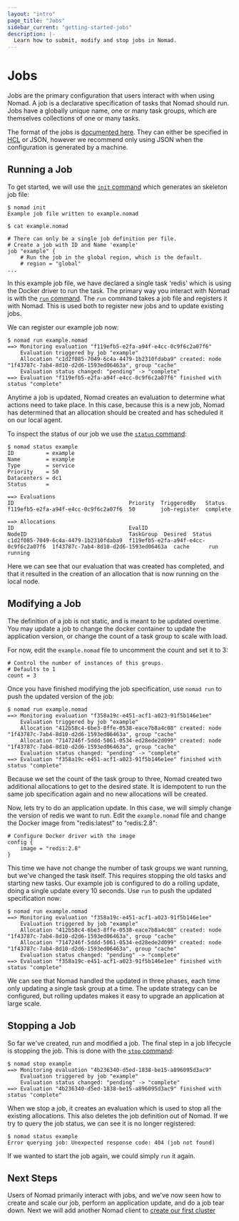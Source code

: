 ```yaml
---
layout: "intro"
page_title: "Jobs"
sidebar_current: "getting-started-jobs"
description: |-
  Learn how to submit, modify and stop jobs in Nomad.
---
```


# Jobs

Jobs are the primary configuration that users interact with when using
Nomad. A job is a declarative specification of tasks that Nomad should run.
Jobs have a globally unique name, one or many task groups, which are themselves
collections of one or many tasks.

The format of the jobs is [documented here](/docs/jobspec/index.html). They
can either be specified in [HCL](https://github.com/hashicorp/hcl) or JSON,
however we recommend only using JSON when the configuration is generated by a machine.

## Running a Job

To get started, we will use the [`init` command](/docs/commands/init.html) which
generates an skeleton job file:

```
$ nomad init
Example job file written to example.nomad

$ cat example.nomad

# There can only be a single job definition per file.
# Create a job with ID and Name 'example'
job "example" {
	# Run the job in the global region, which is the default.
	# region = "global"
...
```

In this example job file, we have declared a single task 'redis' which is using
the Docker driver to run the task. The primary way you interact with Nomad
is with the [`run` command](/docs/commands/run.html). The `run` command takes
a job file and registers it with Nomad. This is used both to register new
jobs and to update existing jobs.

We can register our example job now:

```
$ nomad run example.nomad
==> Monitoring evaluation "f119efb5-e2fa-a94f-e4cc-0c9f6c2a07f6"
    Evaluation triggered by job "example"
    Allocation "c1d2f085-7049-6c4a-4479-1b2310fdaba9" created: node "1f43787c-7ab4-8d10-d2d6-1593ed06463a", group "cache"
    Evaluation status changed: "pending" -> "complete"
==> Evaluation "f119efb5-e2fa-a94f-e4cc-0c9f6c2a07f6" finished with status "complete"
```

Anytime a job is updated, Nomad creates an evaluation to determine what
actions need to take place. In this case, because this is a new job, Nomad has
determined that an allocation should be created and has scheduled it on our
local agent.

To inspect the status of our job we use the [`status` command](/docs/commands/status.html):

```
$ nomad status example
ID          = example
Name        = example
Type        = service
Priority    = 50
Datacenters = dc1
Status      =

==> Evaluations
ID                                    Priority  TriggeredBy   Status
f119efb5-e2fa-a94f-e4cc-0c9f6c2a07f6  50        job-register  complete

==> Allocations
ID                                    EvalID                                NodeID                                TaskGroup  Desired  Status
c1d2f085-7049-6c4a-4479-1b2310fdaba9  f119efb5-e2fa-a94f-e4cc-0c9f6c2a07f6  1f43787c-7ab4-8d10-d2d6-1593ed06463a  cache      run      running
```

Here we can see that our evaluation that was created has completed, and that
it resulted in the creation of an allocation that is now running on the local node.

## Modifying a Job

The definition of a job is not static, and is meant to be updated overtime.
You may update a job to change the docker container to update the application version,
or change the count of a task group to scale with load.

For now, edit the `example.nomad` file to uncomment the count and set it to 3:

```
# Control the number of instances of this groups.
# Defaults to 1
count = 3
```

Once you have finished modifying the job specification, use `nomad run` to
push the updated version of the job:

```
$ nomad run example.nomad
==> Monitoring evaluation "f358a19c-e451-acf1-a023-91f5b146e1ee"
    Evaluation triggered by job "example"
    Allocation "412b58c4-6be3-8ffe-0538-eace7b8a4c08" created: node "1f43787c-7ab4-8d10-d2d6-1593ed06463a", group "cache"
    Allocation "7147246f-5ddd-5061-0534-ed28ede2d099" created: node "1f43787c-7ab4-8d10-d2d6-1593ed06463a", group "cache"
    Evaluation status changed: "pending" -> "complete"
==> Evaluation "f358a19c-e451-acf1-a023-91f5b146e1ee" finished with status "complete"
```

Because we set the count of the task group to three, Nomad created two
additional allocations to get to the desired state. It is idempotent to
run the same job specification again and no new allocations will be created.

Now, lets try to do an application update. In this case, we will simply change
the version of redis we want to run. Edit the `example.nomad` file and change
the Docker image from "redis:latest" to "redis:2.8":

```
# Configure Docker driver with the image
config {
    image = "redis:2.8"
}
```

This time we have not change the number of task groups we want running,
but we've changed the task itself. This requires stopping the old tasks
and starting new tasks. Our example job is configured to do a rolling update,
doing a single update every 10 seconds. Use `run` to push the updated
specification now:

```
$ nomad run example.nomad
==> Monitoring evaluation "f358a19c-e451-acf1-a023-91f5b146e1ee"
    Evaluation triggered by job "example"
    Allocation "412b58c4-6be3-8ffe-0538-eace7b8a4c08" created: node "1f43787c-7ab4-8d10-d2d6-1593ed06463a", group "cache"
    Allocation "7147246f-5ddd-5061-0534-ed28ede2d099" created: node "1f43787c-7ab4-8d10-d2d6-1593ed06463a", group "cache"
    Evaluation status changed: "pending" -> "complete"
==> Evaluation "f358a19c-e451-acf1-a023-91f5b146e1ee" finished with status "complete"
```

We can see that Nomad handled the updated in three phases, each
time only updating a single task group at a time. The update strategy
can be configured, but rolling updates makes it easy to upgrade
an application at large scale.

## Stopping a Job

So far we've created, run and modified a job. The final step in a job lifecycle
is stopping the job. This is done with the [`stop` command](/docs/commands/stop.html):

```
$ nomad stop example
==> Monitoring evaluation "4b236340-d5ed-1838-be15-a896095d3ac9"
    Evaluation triggered by job "example"
    Evaluation status changed: "pending" -> "complete"
==> Evaluation "4b236340-d5ed-1838-be15-a896095d3ac9" finished with status "complete"
```

When we stop a job, it creates an evaluation which is used to stop all
the existing allocations. This also deletes the job definition out of Nomad.
If we try to query the job status, we can see it is no longer registered:

```
$ nomad status example
Error querying job: Unexpected response code: 404 (job not found)
```

If we wanted to start the job again, we could simply `run` it again.

## Next Steps

Users of Nomad primarily interact with jobs, and we've now seen
how to create and scale our job, perform an application update,
and do a job tear down. Next we will add another Nomad
client to [create our first cluster](cluster.html)

